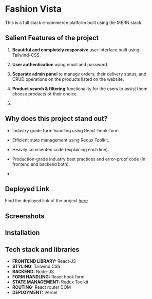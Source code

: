 # Fashion Vista

This is a full stack e-commerce platform built using the MERN stack.

## Salient Features of the project

1. **Beautiful and completely responsive** user interface built using Tailwind-CSS.

2. **User authentication** using email and password.

3. **Separate admin panel** to manage orders, their delivery status, and CRUD operations on the products listed on the website.

4. **Product search & filtering** functionality for the users to assist them choose products of their choice.

5.

## Why does this project stand out?

- Industry grade form handling using React-hook-form.

- Efficient state management using Redux Toolkit.

- Heavily commented code (explaining each line).

- Production-grade industry best practices and error-proof code (in frontend and backend both).

-

## Deployed Link

Find the deployed link of the project [here](https://fashion-vista-2.vercel.app)

## Screenshots

## Installation

## Tech stack and libraries

- **FRONTEND LIBRARY:** React-JS
- **STYLING:** Tailwind CSS
- **BACKEND:** Node-JS
- **FORM HANDLING:** React hook form
- **STATE MANAGEMENT:** Redux Toolkit
- **ROUTING:** React router DOM
- **DEPLOYMENT:** Vercel
